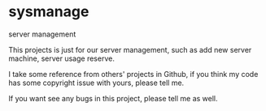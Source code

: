 # sysmanage
server management

This projects is just for our server management, such as add new server machine, server usage reserve.

I take some reference from others' projects in Github, if you think my code has some copyright issue with yours, please tell me.

If you want see any bugs in this project, please tell me as well.
